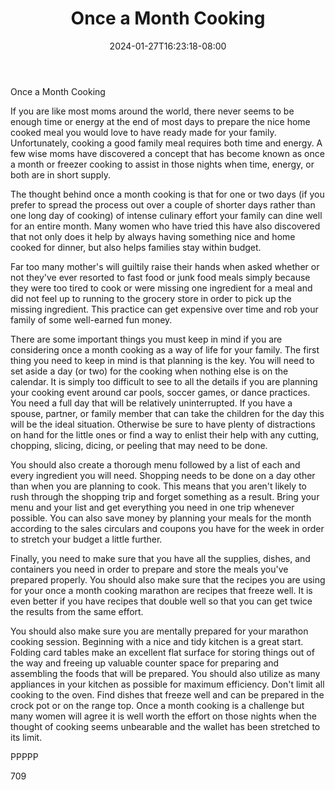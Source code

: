 ﻿---
title: "Once a Month Cooking"
date: 2024-01-27T16:23:18-08:00
description: "TXT Tips for Web Success"
featured_image: "/images/TXT.jpg"
tags: ["TXT"]
---

Once a Month Cooking

If you are like most moms around the world, there never seems to be enough time or energy at the end of most days to prepare the nice home cooked meal you would love to have ready made for your family. Unfortunately, cooking a good family meal requires both time and energy. A few wise moms have discovered a concept that has become known as once a month or freezer cooking to assist in those nights when time, energy, or both are in short supply.

The thought behind once a month cooking is that for one or two days (if you prefer to spread the process out over a couple of shorter days rather than one long day of cooking) of intense culinary effort your family can dine well for an entire month. Many women who have tried this have also discovered that not only does it help by always having something nice and home cooked for dinner, but also helps families stay within budget.

Far too many mother's will guiltily raise their hands when asked whether or not they've ever resorted to fast food or junk food meals simply because they were too tired to cook or were missing one ingredient for a meal and did not feel up to running to the grocery store in order to pick up the missing ingredient. This practice can get expensive over time and rob your family of some well-earned fun money.

There are some important things you must keep in mind if you are considering once a month cooking as a way of life for your family. The first thing you need to keep in mind is that planning is the key. You will need to set aside a day (or two) for the cooking when nothing else is on the calendar. It is simply too difficult to see to all the details if you are planning your cooking event around car pools, soccer games, or dance practices. You need a full day that will be relatively uninterrupted. If you have a spouse, partner, or family member that can take the children for the day this will be the ideal situation. Otherwise be sure to have plenty of distractions on hand for the little ones or find a way to enlist their help with any cutting, chopping, slicing, dicing, or peeling that may need to be done. 

You should also create a thorough menu followed by a list of each and every ingredient you will need. Shopping needs to be done on a day other than when you are planning to cook. This means that you aren't likely to rush through the shopping trip and forget something as a result. Bring your menu and your list and get everything you need in one trip whenever possible. You can also save money by planning your meals for the month according to the sales circulars and coupons you have for the week in order to stretch your budget a little further. 

Finally, you need to make sure that you have all the supplies, dishes, and containers you need in order to prepare and store the meals you've prepared properly. You should also make sure that the recipes you are using for your once a month cooking marathon are recipes that freeze well. It is even better if you have recipes that double well so that you can get twice the results from the same effort. 

You should also make sure you are mentally prepared for your marathon cooking session. Beginning with a nice and tidy kitchen is a great start. Folding card tables make an excellent flat surface for storing things out of the way and freeing up valuable counter space for preparing and assembling the foods that will be prepared. You should also utilize as many appliances in your kitchen as possible for maximum efficiency. Don't limit all cooking to the oven. Find dishes that freeze well and can be prepared in the crock pot or on the range top. Once a month cooking is a challenge but many women will agree it is well worth the effort on those nights when the thought of cooking seems unbearable and the wallet has been stretched to its limit. 

PPPPP

709

